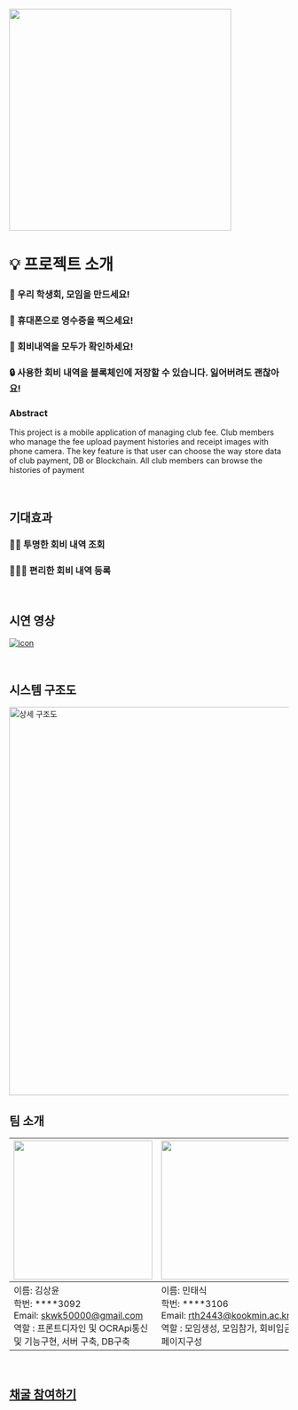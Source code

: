 </br>

<img src="https://user-images.githubusercontent.com/24891555/166401824-f2359a8c-6d8a-45f3-b7a3-0979e2cfa09c.png" width=400>

</br>

# 💡 프로젝트 소개

### 👥 우리 학생회, 모임을 만드세요!

### 🧾 휴대폰으로 영수증을 찍으세요!

### 👀 회비내역을 모두가 확인하세요!

### 🔒 사용한 회비 내역을 블록체인에 저장할 수 있습니다. 잃어버려도 괜찮아요!

### Abstract

This project is a mobile application of managing club fee. Club members who manage the fee upload payment histories and receipt images with phone camera. The key feature is that user can choose the way store data of club payment, DB or Blockchain. All club members can browse the histories of payment

</br>

## 기대효과
### 🙆🏻 투명한 회비 내역 조회
### 🙆🏻‍♀️ 편리한 회비 내역 등록

</br>

## 시연 영상
[![icon](https://user-images.githubusercontent.com/24891555/171347851-4be08132-1d2e-4dc7-8610-89cb7782bd37.png)](https://youtu.be/cIr7XV0Gw64)

</br>


## 시스템 구조도
<img width="700" alt="상세 구조도" src="https://user-images.githubusercontent.com/24891555/170430238-bed437ce-2f80-42ce-9bc0-9a5bf21e4f2c.png">

</br>




## 팀 소개


|<img src="https://ifh.cc/g/J9csdn.jpg" width="250" height="250">|<img src="https://user-images.githubusercontent.com/24891555/160340738-9ab2ce92-001f-44a6-a4cf-e6c6597be2b4.jpeg" width="250">|<img src="https://user-images.githubusercontent.com/24891555/160343995-d313df3f-b252-4271-800e-4ff67111336f.jpg" width="250">|
|:--|:--|:--|
|이름: 김상윤 </br> 학번: ****3092 </br> Email: skwk50000@gmail.com </br> 역할 : 프론트디자인 및 OCRApi통신 및 기능구현, 서버 구축, DB구축|이름: 민태식 </br> 학번: ****3106 </br> Email: rth2443@kookmin.ac.kr </br> 역할 : 모임생성, 모임참가, 회비입금 페이지구성|이름: 안성열 </br> 학번: ****3121 </br> Email: zxcv123594@gmail.com </br> 역할 : 블록체인, 서버, AWS|

</br>




## [채굴 참여하기](https://github.com/kookmin-sw/capstone-2022-03/blob/master/blockchain/mineTutorial.md)


